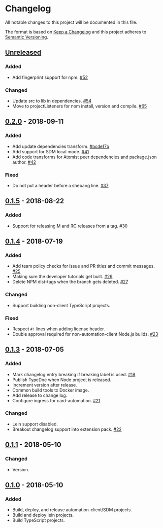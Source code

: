 # Changelog

All notable changes to this project will be documented in this file.

The format is based on [Keep a Changelog](http://keepachangelog.com/)
and this project adheres to [Semantic Versioning](http://semver.org/).

## [Unreleased](https://github.com/atomist/atomist-sdm/compare/0.2.0...HEAD)

### Added

-   Add fingerprint support for npm. [#52](https://github.com/atomist/atomist-sdm/issues/52)

### Changed

-   Update src to lib in dependencies. [#54](https://github.com/atomist/atomist-sdm/issues/54)
-   Move to projectListeners for nom install, version and compile. [#65](https://github.com/atomist/atomist-sdm/issues/65)

## [0.2.0](https://github.com/atomist/atomist-sdm/compare/0.1.5...0.2.0) - 2018-09-11

### Added

-   Add update dependencies transform. [#bcde17b](https://github.com/atomist/atomist-sdm/commit/bcde17b9e09a0f27f14884892599004adc3ffce4)
-   Add support for SDM local mode. [#41](https://github.com/atomist/atomist-sdm/issues/41)
-   Add code transforms for Atomist peer dependencies and package.json author. [#42](https://github.com/atomist/atomist-sdm/issues/42)

### Fixed

-   Do not put a header before a shebang line. [#37](https://github.com/atomist/atomist-sdm/issues/37)

## [0.1.5](https://github.com/atomist/atomist-sdm/compare/0.1.4...0.1.5) - 2018-08-22

### Added

-   Support for releasing M and RC releases from a tag. [#30](https://github.com/atomist/atomist-sdm/issues/30)

## [0.1.4](https://github.com/atomist/atomist-sdm/compare/0.1.3...0.1.4) - 2018-07-19

### Added

-   Add team policy checks for issue and PR titles and commit messages. [#25](https://github.com/atomist/atomist-sdm/issues/25)
-   Making sure the developer tutorials get built. [#26](https://github.com/atomist/atomist-sdm/issues/26)
-   Delete NPM dist-tags when the branch gets deleted. [#27](https://github.com/atomist/atomist-sdm/issues/27)

### Changed

-   Support building non-client TypeScript projects.

### Fixed

-   Respect `#!` lines when adding license header.
-   Double approval required for non-automation-client Node.js builds. [#23](https://github.com/atomist/atomist-sdm/issues/23)

## [0.1.3](https://github.com/atomist/atomist-sdm/compare/0.1.1...0.1.3) - 2018-07-05

### Added

-   Mark changelog entry breaking if breaking label is used. [#18](https://github.com/atomist/atomist-sdm/issues/18)
-   Publish TypeDoc when Node project is released.
-   Increment version after release.
-   Common build tools to Docker image.
-   Add release to change log.
-   Configure ingress for card-automation. [#21](https://github.com/atomist/atomist-sdm/issues/21)

### Changed

-   Lein support disabled.
-   Breakout changelog support into extension pack. [#22](https://github.com/atomist/atomist-sdm/issues/22)

## [0.1.1](https://github.com/atomist/atomist-sdm/compare/0.1.0...0.1.1) - 2018-05-10

### Changed

-   Version.

## [0.1.0](https://github.com/atomist/atomist-sdm/tree/0.1.0) - 2018-05-10

### Added

-   Build, deploy, and release automation-client/SDM projects.
-   Build and deploy lein projects.
-   Build TypeScript projects.

